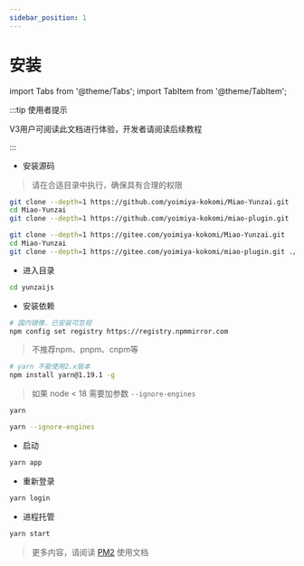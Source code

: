 ```yaml
---
sidebar_position: 1
---
```


# 安装

import Tabs from '@theme/Tabs';
import TabItem from '@theme/TabItem';

:::tip 使用者提示

V3用户可阅读此文档进行体验，开发者请阅读后续教程

:::

- 安装源码

> 请在合适目录中执行，确保具有合理的权限

<Tabs>
  <TabItem value="16" label="Gitee" default>

```sh
git clone --depth=1 https://github.com/yoimiya-kokomi/Miao-Yunzai.git
cd Miao-Yunzai
git clone --depth=1 https://github.com/yoimiya-kokomi/miao-plugin.git ./plugins/miao-plugin/
```

  </TabItem>
  <TabItem value="18" label="Github" default>

```sh
git clone --depth=1 https://gitee.com/yoimiya-kokomi/Miao-Yunzai.git
cd Miao-Yunzai
git clone --depth=1 https://gitee.com/yoimiya-kokomi/miao-plugin.git ./plugins/miao-plugin/
```

  </TabItem>
</Tabs>

- 进入目录

```sh
cd yunzaijs
```

- 安装依赖

```sh
# 国内镜像，已安装可忽视
npm config set registry https://registry.npmmirror.com
```

> 不推荐npm、pnpm、cnpm等

```sh
# yarn 不能使用2.x版本
npm install yarn@1.19.1 -g
```

<Tabs>
  <TabItem value="16" label="node>=18" default>

> 如果 node < 18 需要加参数 `--ignore-engines`

```sh
yarn
```

  </TabItem>
  <TabItem value="18" label="node<18" default>

```sh
yarn --ignore-engines
```

  </TabItem>
</Tabs>

- 启动

```sh
yarn app
```

- 重新登录

```sh
yarn login
```

- 进程托管

```sh
yarn start
```

> 更多内容，请阅读 [PM2](https://pm2.keymetrics.io/) 使用文档
